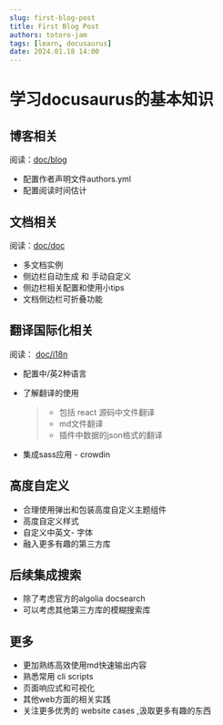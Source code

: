 ```yaml
---
slug: first-blog-post
title: First Blog Post
authors: totoro-jam
tags: [learn, docusaurus]
date: 2024.01.18 14:00
---
```


# 学习docusaurus的基本知识

## 博客相关

阅读：[doc/blog](https://docusaurus.io/zh-CN/docs/blog#blog-post-date)

- 配置作者声明文件authors.yml
- 配置阅读时间估计

## 文档相关

阅读：[doc/doc](https://docusaurus.io/zh-CN/docs/docs-introduction)

- 多文档实例
- 侧边栏自动生成 和 手动自定义
- 侧边栏相关配置和使用小tips
- 文档侧边栏可折叠功能

## 翻译国际化相关

阅读： [doc/i18n](https://docusaurus.io/zh-CN/docs/i18n/introduction#translation-workflow)

- 配置中/英2种语言

- 了解翻译的使用

  > - 包括 react 源码中文件翻译
  > - md文件翻译
  > - 插件中数据的json格式的翻译

- 集成sass应用 - crowdin

## 高度自定义

- 合理使用弹出和包装高度自定义主题组件
- 高度自定义样式
- 自定义中英文- 字体
- 融入更多有趣的第三方库

## 后续集成搜索

- 除了考虑官方的algolia docsearch
- 可以考虑其他第三方库的模糊搜索库

## 更多

- 更加熟练高效使用md快速输出内容
- 熟悉常用 cli scripts
- 页面响应式和可视化
- 其他web方面的相关实践
- 关注更多优秀的 website cases ,汲取更多有趣的东西
